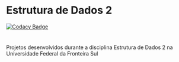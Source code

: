# Estrutura de Dados 2
[![Codacy Badge](https://api.codacy.com/project/badge/Grade/0d0ecd0509f64b6696b37025e393f9be)](https://www.codacy.com/app/FelipeWayne/Estrutura_de_Dados_2?utm_source=github.com&amp;utm_medium=referral&amp;utm_content=FelipeWayne/Estrutura_de_Dados_2&amp;utm_campaign=Badge_Grade)
#

Projetos desenvolvidos durante a disciplina Estrutura de Dados 2 na Universidade Federal da Fronteira Sul
